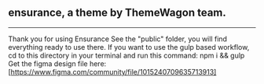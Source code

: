 ## ensurance, a theme by ThemeWagon team.

---

Thank you for using Ensurance See the "public" folder, you will find everything ready to use there. If you want to use the gulp based workflow, cd to this directory in your terminal and run this command: npm i && gulp
Get the figma design file here:
[https://www.figma.com/community/file/1015240709635713913]
